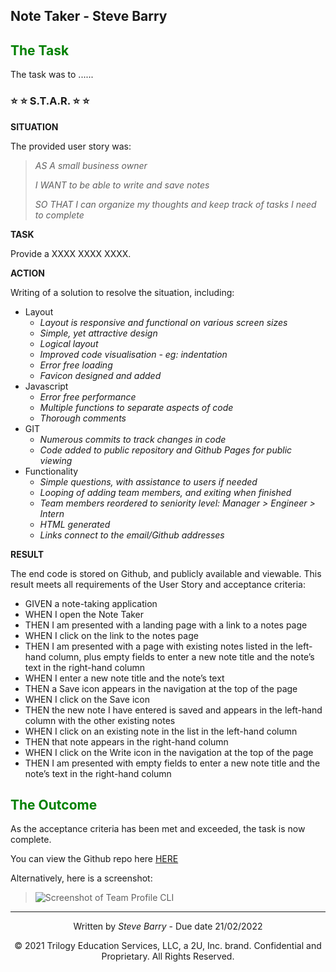 ## Note Taker - Steve Barry

## <span style="color:green"> The Task</span>

The task was to ......

### ⭐ ⭐ S.T.A.R. ⭐ ⭐

**SITUATION**

The provided user story was: 

> <span style="font-style:italic">AS A small business owner</span>
> 
> <span style="font-style:italic">I WANT to be able to write and save notes</span>
>
> <span style="font-style:italic">SO THAT I can organize my thoughts and keep track of tasks I need to complete</span>

**TASK**

Provide a XXXX XXXX XXXX.

**ACTION**

Writing of a solution to resolve the situation, including:
* Layout
  * *Layout is responsive and functional on various screen sizes*
  * *Simple, yet attractive design*
  * *Logical layout*
  * *Improved code visualisation - eg: indentation*
  * *Error free loading*
  * *Favicon designed and added*
* Javascript
  * *Error free performance*
  * *Multiple functions to separate aspects of code*
  * *Thorough comments*
* GIT
  * *Numerous commits to track changes in code*
  * *Code added to public repository and Github Pages for public viewing*
* Functionality
  * *Simple questions, with assistance to users if needed*
  * *Looping of adding team members, and exiting when finished*
  * *Team members reordered to seniority level: Manager > Engineer > Intern*
  * *HTML generated*
  * *Links connect to the email/Github addresses*

**RESULT**

The end code is stored on Github, and publicly available and viewable. This result meets all requirements of the User Story and acceptance criteria:

* GIVEN a note-taking application
* WHEN I open the Note Taker
* THEN I am presented with a landing page with a link to a notes page
* WHEN I click on the link to the notes page
* THEN I am presented with a page with existing notes listed in the left-hand column, plus empty fields to enter a new note title and the note’s text in the right-hand column
* WHEN I enter a new note title and the note’s text
* THEN a Save icon appears in the navigation at the top of the page
* WHEN I click on the Save icon
* THEN the new note I have entered is saved and appears in the left-hand column with the other existing notes
* WHEN I click on an existing note in the list in the left-hand column
* THEN that note appears in the right-hand column
* WHEN I click on the Write icon in the navigation at the top of the page
* THEN I am presented with empty fields to enter a new note title and the note’s text in the right-hand column

## <span style="color:green"> The Outcome</span>

As the acceptance criteria has been met and exceeded, the task is now complete. 

You can view the Github repo here [HERE](https://github.com/NBS5000/noteTaker/)

Alternatively, here is a screenshot:

> ![Screenshot of Team Profile CLI](./assets/images/screen.png "Screenshot of Team Profile CLI")

---
<p style="text-align:center;">Written by <span style="font-style:italic">Steve Barry</span> - Due date 21/02/2022</p>

<p style="text-align:center;">© 2021 Trilogy Education Services, LLC, a 2U, Inc. brand. Confidential and Proprietary. All Rights Reserved.</p>
